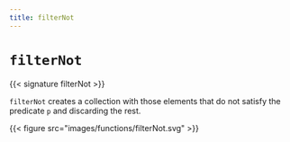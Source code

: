 ```yaml
---
title: filterNot
---
```


# `filterNot`

{{< signature filterNot >}}

`filterNot` creates a collection with those elements that do not satisfy the predicate `p` and discarding the rest.

{{< figure src="images/functions/filterNot.svg" >}}
